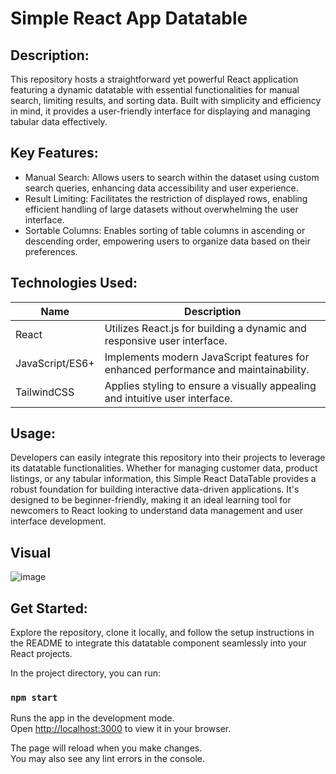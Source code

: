 # Simple React App Datatable

## Description:
This repository hosts a straightforward yet powerful React application featuring a dynamic datatable with essential functionalities for manual search, limiting results, and sorting data. Built with simplicity and efficiency in mind, it provides a user-friendly interface for displaying and managing tabular data effectively.

## Key Features:

- Manual Search: Allows users to search within the dataset using custom search queries, enhancing data accessibility and user experience.
- Result Limiting: Facilitates the restriction of displayed rows, enabling efficient handling of large datasets without overwhelming the user interface.
- Sortable Columns: Enables sorting of table columns in ascending or descending order, empowering users to organize data based on their preferences.

## Technologies Used:
Name             | Description
-------------    | -------------
React            | Utilizes React.js for building a dynamic and responsive user interface.
JavaScript/ES6+  | Implements modern JavaScript features for enhanced performance and maintainability.
TailwindCSS      | Applies styling to ensure a visually appealing and intuitive user interface.

## Usage:
Developers can easily integrate this repository into their projects to leverage its datatable functionalities. Whether for managing customer data, product listings, or any tabular information, this Simple React DataTable provides a robust foundation for building interactive data-driven applications. It's designed to be beginner-friendly, making it an ideal learning tool for newcomers to React looking to understand data management and user interface development.

## Visual
![image](https://github.com/nrlheni/simple-react-datatable-app/assets/86219910/b7e00436-514f-483b-a62b-1ec031ef8e15)

## Get Started:
Explore the repository, clone it locally, and follow the setup instructions in the README to integrate this datatable component seamlessly into your React projects.

In the project directory, you can run:

### `npm start`

Runs the app in the development mode.\
Open [http://localhost:3000](http://localhost:3000) to view it in your browser.

The page will reload when you make changes.\
You may also see any lint errors in the console.
